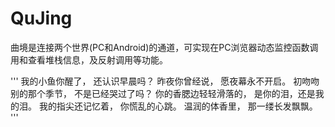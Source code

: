 # QuJing
曲境是连接两个世界(PC和Android)的通道，可实现在PC浏览器动态监控函数调用和查看堆栈信息，及反射调用等功能。

'''
我的小鱼你醒了， 
还认识早晨吗？ 
昨夜你曾经说， 
愿夜幕永不开启。 
初吻吻别的那个季节， 
不是已经哭过了吗？ 
你的香腮边轻轻滑落的， 
是你的泪，还是我的泪。 
我的指尖还记忆着， 
你慌乱的心跳。 
温润的体香里， 
那一缕长发飘飘。
'''
